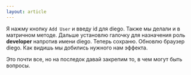 ```yaml
---
layout: article
---
```

Я нажму кнопку `Add User` и введу id для diego. Также мы делали и в матричном методе. Дальше установлю галочку для назначения роль **developer** напротив имени diego. Теперь сохраню. Обновлю браузер diego. Как видишь мы добились нужного нам эффекта.

Это почти все, но на последок давай закрепим то, в чем могут быть вопросы.
